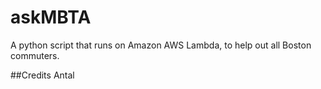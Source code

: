 # askMBTA
A python script that runs on Amazon AWS Lambda, to help out all Boston commuters. 

##Credits
Antal
